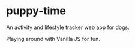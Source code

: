 # puppy-time
An activity and lifestyle tracker web app for dogs.

Playing around with Vanilla JS for fun.
